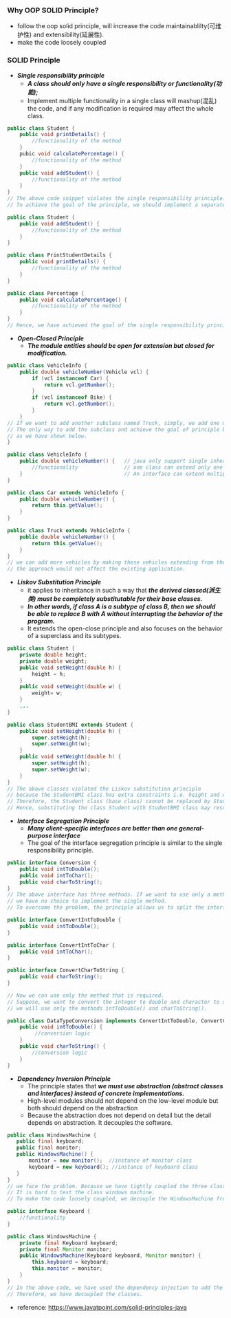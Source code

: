 ### Why OOP SOLID Principle?
- follow the oop solid principle, will increase the code maintainablilty(可维护性) and extensibility(延展性).
- make the code loosely coupled

### SOLID Principle
- ***Single responsibility principle***
  - ***A class should only have a single responsibility or functionality(功能);***
  - Implement multiple functionality in a single class will mashup(混乱) the code, and if any modification is required may affect the whole class.
```java
public class Student {  
    public void printDetails() {  
        //functionality of the method  
    }  
    pubic void calculatePercentage() {  
        //functionality of the method  
    }  
    public void addStudent() {  
        //functionality of the method  
    }  
} 
// The above code snippet violates the single responsibility principle. 
// To achieve the goal of the principle, we should implement a separate class that performs a single functionality only.
```
```java
public class Student {  
    public void addStudent() {  
        //functionality of the method  
    }  
}  

public class PrintStudentDetails {  
    public void printDetails() {  
        //functionality of the method  
    }  
}  

public class Percentage {  
    public void calculatePercentage() {  
        //functionality of the method  
    }  
}  
// Hence, we have achieved the goal of the single responsibility principle by separating the functionality into three separate classes.
```
- ***Open-Closed Principle***
  - ***The module entities should be open for extension but closed for modification.***
```java
public class VehicleInfo {  
    public double vehicleNumber(Vehicle vcl) {  
        if (vcl instanceof Car) {  
            return vcl.getNumber();  
        }
        if (vcl instanceof Bike) {  
            return vcl.getNumber();  
        }  
    }
// If we want to add another subclass named Truck, simply, we add one more if statement that violates the open-closed principle. 
// The only way to add the subclass and achieve the goal of principle by overriding the vehicleNumber() method, 
// as we have shown below.
}  
```
```java
public class VehicleInfo {        
    public double vehicleNumber() {   // java only support single inheritance.
        //functionality               // one class can extend only one class, but one class can implement multiple interfaces
    }                                 // An interface can extend multiple interfaces
}  

public class Car extends VehicleInfo {  
    public double vehicleNumber() {  
        return this.getValue();  
    }  
}

public class Truck extends VehicleInfo {  
    public double vehicleNumber() {  
        return this.getValue();  
    } 
}
// we can add more vehicles by making these vehicles extending from the interface.
// the approach would not affect the existing application.
```
- ***Liskov Substitution Principle***
  - it applies to inheritance in such a way that ***the derived classed(派生类) must be completely substitutable for their base classes.***
  - ***In other words, if class A is a subtype of class B, then we should be able to replace B with A without interrupting the behavior of the program.***
  - It extends the open-close principle and also focuses on the behavior of a superclass and its subtypes. 
```java
public class Student {  
    private double height;  
    private double weight;  
    public void setHeight(double h) {   
        height = h;   
    }  
    public void setWeight(double w) {   
        weight= w;   
    }  
    ...  
}  

public class StudentBMI extends Student {  
    public void setHeight(double h) {  
        super.setHeight(h);  
        super.setWeight(w);  
    }  
    public void setWeight(double h) {  
        super.setHeight(h);  
        super.setWeight(w);  
    }  
} 
// The above classes violated the Liskov substitution principle 
// because the StudentBMI class has extra constraints i.e. height and weight that must be the same. 
// Therefore, the Student class (base class) cannot be replaced by StudentBMI class (derived class).
// Hence, substituting the class Student with StudentBMI class may result in unexpected behavior.
```
- ***Interface Segregation Principle***
  - ***Many client-specific interfaces are better than one general-purpose interface***
  - The goal of the interface segregation principle is similar to the single responsibility principle.
```java
public interface Conversion {  
    public void intToDouble();  
    public void intToChar();  
    public void charToString();  
}  
// The above interface has three methods. If we want to use only a method intToChar(), 
// we have no choice to implement the single method. 
// To overcome the problem, the principle allows us to split the interface into three separate ones.
```
```java
public interface ConvertIntToDouble {  
    public void intToDouble();  
}   

public interface ConvertIntToChar {  
    public void intToChar();  
} 

public interface ConvertCharToString {  
    public void charToString();  
} 

// Now we can use only the method that is required. 
// Suppose, we want to convert the integer to double and character to string then, 
// we will use only the methods intToDouble() and charToString().

public class DataTypeConversion implements ConvertIntToDouble, ConvertCharToString {  
    public void intToDouble() {  
         //conversion logic  
    }  
    public void charToString() {  
        //conversion logic  
    }  
}  
```
- ***Dependency Inversion Principle***
  - The principle states that ***we must use abstraction (abstract classes and interfaces) instead of concrete implementations.***
  - High-level modules should not depend on the low-level module but both should depend on the abstraction
  - Because the abstraction does not depend on detail but the detail depends on abstraction. It decouples the software. 
 ```java
public class WindowsMachine {  
    public final keyboard;  
    public final monitor;  
    public WindowsMachine() {  
        monitor = new monitor();  //instance of monitor class  
        keyboard = new keyboard(); //instance of keyboard class  
    }  
}  
// we face the problem. Because we have tightly coupled the three classes together by using the new keyword. 
// It is hard to test the class windows machine.
// To make the code loosely coupled, we decouple the WindowsMachine from the keyboard by using the Keyboard interface and this keyword.
```
```java
public interface Keyboard {   
    //functionality  
}

public class WindowsMachine {  
    private final Keyboard keyboard;  
    private final Monitor monitor;  
    public WindowsMachine(Keyboard keyboard, Monitor monitor) {  
        this.keyboard = keyboard;  
        this.monitor = monitor;  
    }  
}  
// In the above code, we have used the dependency injection to add the keyboard dependency in the WindowsMachine class. 
// Therefore, we have decoupled the classes.
```
- reference: https://www.javatpoint.com/solid-principles-java
